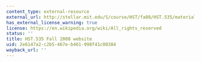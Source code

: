 ```yaml
---
content_type: external-resource
external_url: http://stellar.mit.edu/S/course/HST/fa08/HST.535/materials.html
has_external_license_warning: true
license: https://en.wikipedia.org/wiki/All_rights_reserved
status: ''
title: HST.535 Fall 2008 website
uid: 2e6147a2-c2b5-467e-b461-998f41c00384
wayback_url: ''
---
```

